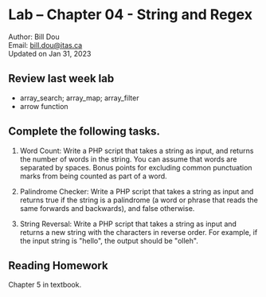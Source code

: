 # Lab – Chapter 04 - String and Regex

Author: Bill Dou \
Email: bill.dou@itas.ca \
Updated on Jan 31, 2023

## Review last week lab
- array_search; array_map; array_filter
- arrow function

## Complete the following tasks.

1. Word Count: Write a PHP script that takes a string as input, and returns the number of words in the string. You can assume that words are separated by spaces. Bonus points for excluding common punctuation marks from being counted as part of a word.

2. Palindrome Checker: Write a PHP script that takes a string as input and returns true if the string is a palindrome (a word or phrase that reads the same forwards and backwards), and false otherwise.

3. String Reversal: Write a PHP script that takes a string as input and returns a new string with the characters in reverse order. For example, if the input string is "hello", the output should be "olleh".

## Reading Homework
Chapter 5 in textbook.

